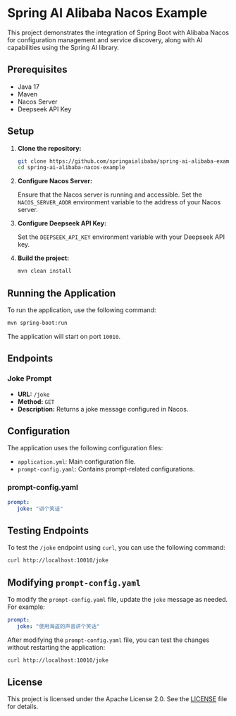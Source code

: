 # Spring AI Alibaba Nacos Example

This project demonstrates the integration of Spring Boot with Alibaba Nacos for configuration management and service discovery, along with AI capabilities using the Spring AI library.

## Prerequisites

- Java 17
- Maven
- Nacos Server
- Deepseek API Key

## Setup

1. **Clone the repository:**

   ```sh
   git clone https://github.com/springaialibaba/spring-ai-alibaba-examples.git
   cd spring-ai-alibaba-nacos-example
   ```

2. **Configure Nacos Server:**

   Ensure that the Nacos server is running and accessible. Set the `NACOS_SERVER_ADDR` environment variable to the address of your Nacos server.

3. **Configure Deepseek API Key:**

   Set the `DEEPSEEK_API_KEY` environment variable with your Deepseek API key.

4. **Build the project:**

   ```sh
   mvn clean install
   ```

## Running the Application

To run the application, use the following command:

```sh
mvn spring-boot:run
```

The application will start on port `10010`.

## Endpoints

### Joke Prompt

- **URL:** `/joke`
- **Method:** `GET`
- **Description:** Returns a joke message configured in Nacos.

## Configuration

The application uses the following configuration files:

- `application.yml`: Main configuration file.
- `prompt-config.yaml`: Contains prompt-related configurations.

### prompt-config.yaml

```yaml
prompt:
   joke: "讲个笑话"
```
## Testing Endpoints

To test the `/joke` endpoint using `curl`, you can use the following command:

```sh
curl http://localhost:10010/joke
```

## Modifying `prompt-config.yaml`

To modify the `prompt-config.yaml` file, update the `joke` message as needed. For example:

```yaml
prompt:
   joke: "使用海盗的声音讲个笑话"
```

After modifying the `prompt-config.yaml` file, you can test the changes without restarting the application:

```sh
curl http://localhost:10010/joke
```

## License

This project is licensed under the Apache License 2.0. See the [LICENSE](../LICENSE) file for details.
